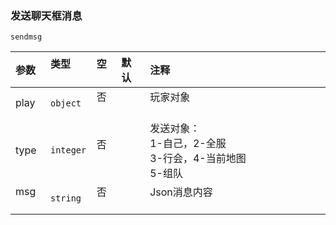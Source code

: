 ### 发送聊天框消息

`sendmsg`

| 参数 | 类型      | 空   | 默认 | 注释                                                         |
| :--- | :-------- | :--- | :--- | :----------------------------------------------------------- |
| play | `object`  | 否   |      | 玩家对象                                                     |
| type | `integer` | 否   |      | 发送对象：<br />1-自己，2-全服<br />3-行会，4-当前地图<br />5-组队 |
| msg  | `string`  | 否   |      | Json消息内容                                                 |

